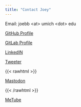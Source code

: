 ```yaml
---
title: "Contact Joey"
---
```


Email: joebb \<at\> umich \<dot\> edu

[GitHub Profile](https://github.com/joebb97)

[GitLab Profile](https://gitlab.eecs.umich.edu/joebb)

[LinkedIN](https://www.linkedin.com/in/joebb/)

[Tweeter](https://twitter.com/joeybuiteweg)

{{< rawhtml >}}<p> <a rel="me" href="https://fosstodon.org/@joebb">Mastodon</a></p> {{< /rawhtml >}}

[MeTube](https://www.youtube.com/channel/UCJElZ13kjyFJYqNM8kVP-jg)
